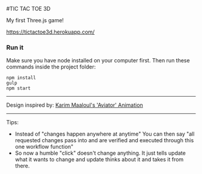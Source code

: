 #TIC TAC TOE 3D

My first Three.js game!

https://tictactoe3d.herokuapp.com/

### Run it

Make sure you have node installed on your computer first. Then run these commands inside the project folder:

```
npm install
gulp
npm start
```

---

Design inspired by: [Karim Maaloul's 'Aviator' Animation](http://tympanus.net/codrops/2016/04/26/the-aviator-animating-basic-3d-scene-threejs/)

---

Tips:

- Instead of "changes happen anywhere at anytime" You can then say "all requested changes pass into and are verified and executed through this one workflow function"
- So now a humble "click" doesn't change anything. It just tells update what it wants to change and update thinks about it and takes it from there.
